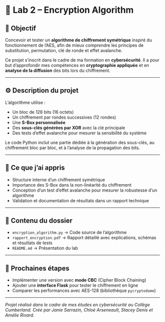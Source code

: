 # 🔐 Lab 2 – Encryption Algorithm

## 🎯 Objectif
Concevoir et tester un **algorithme de chiffrement symétrique** inspiré du fonctionnement de l’AES, afin de mieux comprendre les principes de substitution, permutation, clé de ronde et effet avalanche.

Ce projet s’inscrit dans le cadre de ma formation en **cybersécurité**. Il a pour but d’approfondir mes compétences en **cryptographie appliquée** et en **analyse de la diffusion** des bits lors du chiffrement.

---

## ⚙️ Description du projet
L’algorithme utilise :
- Un bloc de 128 bits (16 octets)
- Un chiffrement par rondes successives (12 rondes)
- Une **S-Box personnalisée**
- Des **sous-clés générées par XOR** avec la clé principale
- Des tests d’effet avalanche pour mesurer la sensibilité du système

Le code Python inclut une partie dédiée à la génération des sous-clés, au chiffrement bloc par bloc, et à l’analyse de la propagation des bits.

---

## 🧠 Ce que j’ai appris
- Structure interne d’un chiffrement symétrique
- Importance des S-Box dans la non-linéarité du chiffrement
- Conception d’un test d’effet avalanche pour mesurer la robustesse d’un algorithme
- Validation et documentation de résultats dans un rapport technique

---

## 📂 Contenu du dossier
- `encryption_algorithm.py` → Code source de l’algorithme  
- `rapport_encryption.pdf` → Rapport détaillé avec explications, schémas et résultats de tests  
- `README.md` → Présentation du lab

---

## 🧩 Prochaines étapes
- Implémenter une version avec **mode CBC** (Cipher Block Chaining)  
- Ajouter une **interface Flask** pour tester le chiffrement en ligne  
- Comparer les performances avec AES-128 (bibliothèque `pycryptodome`)

---

*Projet réalisé dans le cadre de mes études en cybersécurité au Collège Cumberland. Créé par Janie Sarrazin, Chloé Arseneault, Stacey Denis et Amélie Rivard.*

